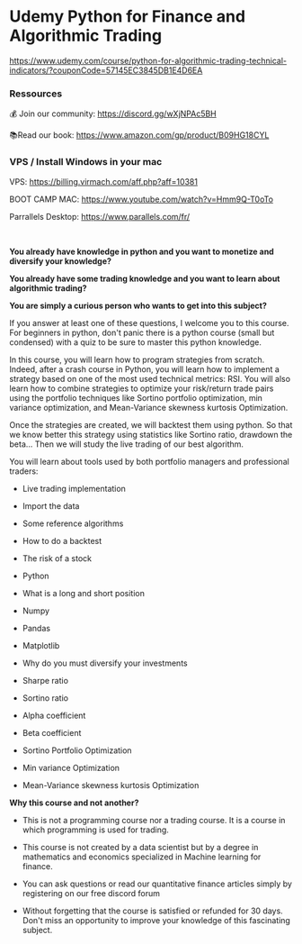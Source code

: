 # Udemy Python for Finance and Algorithmic Trading
https://www.udemy.com/course/python-for-algorithmic-trading-technical-indicators/?couponCode=57145EC3845DB1E4D6EA 

 
### Ressources

💰 Join our community: https://discord.gg/wXjNPAc5BH

📚Read our book: https://www.amazon.com/gp/product/B09HG18CYL 



### VPS / Install Windows in your mac

VPS: https://billing.virmach.com/aff.php?aff=10381

BOOT CAMP MAC: https://www.youtube.com/watch?v=Hmm9Q-T0oTo

Parrallels Desktop: https://www.parallels.com/fr/

</br>

**You already have knowledge in python and you want to monetize and diversify your knowledge?**

**You already have some trading knowledge and you want to learn about algorithmic trading?**

**You are simply a curious person who wants to get into this subject?**

If you answer at least one of these questions, I welcome you to this course. For beginners in python, don't panic there is a python course (small but condensed) with a quiz to be sure to master this python knowledge.

In this course, you will learn how to program strategies from scratch. Indeed, after a crash course in Python, you will learn how to implement a strategy based on one of the most used technical metrics: RSI. You will also learn how to combine strategies to optimize your risk/return trade pairs using the portfolio techniques like Sortino portfolio optimization, min variance optimization, and Mean-Variance skewness kurtosis Optimization.

Once the strategies are created, we will backtest them using python. So that we know better this strategy using statistics like Sortino ratio, drawdown the beta... Then we will study the live trading of our best algorithm.

You will learn about tools used by both portfolio managers and professional traders:

* Live trading implementation

* Import the data

* Some reference algorithms

* How to do a backtest

* The risk of a stock

* Python

* What is a long and short position

* Numpy

* Pandas

* Matplotlib

* Why do you must diversify your investments

* Sharpe ratio

* Sortino ratio

* Alpha coefficient

* Beta coefficient

* Sortino Portfolio Optimization

* Min variance Optimization

* Mean-Variance skewness kurtosis Optimization

**Why this course and not another?**

* This is not a programming course nor a trading course. It is a course in which programming is used for trading.

* This course is not created by a data scientist but by a degree in mathematics and economics specialized in Machine learning for finance.

* You can ask questions or read our quantitative finance articles simply by registering on our free discord forum

* Without forgetting that the course is satisfied or refunded for 30 days. Don't miss an opportunity to improve your knowledge of this fascinating subject.
